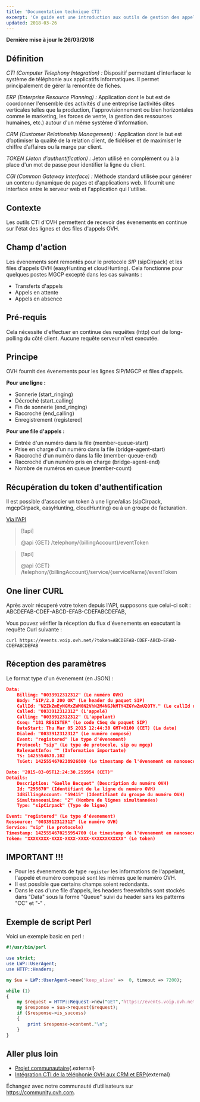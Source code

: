 ```yaml
---
title: 'Documentation technique CTI'
excerpt: 'Ce guide est une introduction aux outils de gestion des appels via les interfaces CRM et ERP les plus connus.'
updated: 2018-03-26
---
```


**Dernière mise à jour le 26/03/2018**

## Définition

*CTI (Computer Telephony Integration) :* Dispositif permettant d’interfacer le système de téléphonie aux applicatifs informatiques. Il permet principalement de gérer la remontée de fiches.

*ERP (Enterprise Resource Planning) :* Application dont le but est de coordonner l'ensemble des activités d'une entreprise (activités dites verticales telles que la production, l'approvisionnement ou bien horizontales comme le marketing, les forces de vente, la gestion des ressources humaines, etc.) autour d'un même système d'information. 

*CRM (Customer Relationship Management) :* Application dont le but est d’optimiser la qualité de la relation client, de fidéliser et de maximiser le chiffre d’affaires ou la marge par client.

*TOKEN (Jeton d'authentification) :* Jeton utilisé en complément ou à la place d'un mot de passe pour identifier la ligne du client.

*CGI (Common Gateway Interface) :*  Méthode standard utilisée pour générer un contenu dynamique de pages et d'applications web. Il fournit une interface entre le serveur web et l'application qui l'utilise.


## Contexte

Les outils CTI d'OVH permettent de recevoir des évenements en continue sur l'état des lignes et des files d'appels OVH.


## Champ d'action

Les évenements sont remontés pour le protocole *SIP* (sipCirpack) et les files d'appels OVH (easyHunting et cloudHunting). 
Cela fonctionne pour quelques postes MGCP excepté dans les cas suivants : 

- Transferts d'appels
- Appels en attente
- Appels en absence


## Pré-requis

Cela nécessite d'effectuer en continue des requêtes (http) curl de long-polling du côté client. Aucune requête serveur n'est executée.


## Principe

OVH fournit des évenements pour les lignes SIP/MGCP et files d'appels.

**Pour une ligne :**

- Sonnerie (start_ringing)
- Décroché (start_calling)
- Fin de sonnerie (end_ringing)
- Raccroché (end_calling)
- Enregistrement (registered)

**Pour une file d'appels :**

- Entrée d'un numéro dans la file (member-queue-start)
- Prise en charge d'un numéro dans la file (bridge-agent-start)
- Raccroché d'un numéro dans la file (member-queue-end)
- Raccroché d'un numéro pris en charge (bridge-agent-end)
- Nombre de numéros en queue (member-count)


## Récupération du token d'authentification

Il est possible d'associer un token à une ligne/alias (sipCirpack, mgcpCirpack, easyHunting, cloudHunting) ou à un groupe de facturation.

[Via l'API](https://api.ovh.com/console/#/telephony)

> [!api]
>
> @api {GET} /telephony/{billingAccount}/eventToken
> 

> [!api]
>
> @api {GET} /telephony/{billingAccount}/service/{serviceName}/eventToken
> 


## One liner CURL

Après avoir récuperé votre token depuis l'API, supposons que celui-ci soit : ABCDEFAB-CDEF-ABCD-EFAB-CDEFABCDEFAB,

Vous pouvez vérifier la réception du flux d'évenements en executant la requête Curl suivante : 

```curl
curl https://events.voip.ovh.net/?token=ABCDEFAB-CDEF-ABCD-EFAB-CDEFABCDEFAB
```

## Réception des paramètres

Le format type d'un évenement (en JSON) :

```json
Data: 
	Billing: "0033912312312" (Le numéro OVH)
	Body: "SIP/2.0 200 OK" (Le header du paquet SIP)
	CallId: "N2ZkZmEyNGMxZWM0N2VhN2M4NGJkMTY4ZGYwZmU2OTY." (Le callId de l'appel)
	Called: "0033912312312" (L'appelé)
	Calling: "0033912312312" (L'appelant)
	Cseq: "181 REGISTER" (Le code CSeq du paquet SIP)
	DateStart: Thu Mar 05 2015 12:44:30 GMT+0100 (CET) (La date)
	Dialed: "0033912312312" (Le numéro composé)
	Event: "registered" (Le type d'évenement)
	Protocol: "sip" (Le type de protocole, sip ou mgcp)
	RelevantInfo: "" (Information importante)
	Ts: 1425554670.102
	TsGet: 1425554670238926800 (Le timestamp de l'évenement en nanoseconde)

Date: "2015-03-05T12:24:30.255954 (CET)"
Details: 
	Description: "Gaelle Becquet" (Description du numéro OVH)
	Id: "295670" (Identifiant de la ligne du numéro OVH)
	IdBillingAccount: "59415" (Identifiant du groupe du numéro OVH)
	SimultaneousLine: "2" (Nombre de lignes simultannées)
	Type: "sipCirpack" (Type de ligne)

Event: "registered" (Le type d'évenement)
Ressource: "0033912312312" (Le numéro OVH)
Service: "sip" (Le protocole)
Timestamp: 1425554670255954700 (Le timestamp de l'évenement en nanoseconde)
Token: "XXXXXXXX-XXXX-XXXX-XXXX-XXXXXXXXXXXX" (Le token)
```


## IMPORTANT !!!

- Pour les évenements de type `register` les informations de l'appelant, l'appelé et numéro composé sont les mêmes que le numéro OVH.
- Il est possible que certains champs soient redondants.
- Dans le cas d'une file d'appels, les headers freeswitchs sont stockés dans "Data" sous la forme "Queue" suivi du header sans les patterns "CC" et "-" .


## Exemple de script Perl

Voici un exemple basic en perl :

```perl
#!/usr/bin/perl

use strict;
use LWP::UserAgent;
use HTTP::Headers;

my $ua = LWP::UserAgent->new('keep_alive' =>  0, timeout => 7200);

while (1)
{
    my $request = HTTP::Request->new("GET",'https://events.voip.ovh.net/?token=XXXXXXXX-XXXX-XXXX-XXXX-XXXXXXXXXXXX', HTTP::Headers->new(), "\n\n");
    my $response = $ua->request($request);
    if ($response->is_success)
    {
        print $response->content."\n";
    }
}
```


## Aller plus loin

- [Projet communautaire](/pages/telecom/voip/projet_communautaire_cti){.external}
- [Intégration CTI de la téléphonie OVH aux CRM et ERP](/pages/telecom/voip/cti_crm_erp_sugarcrm){external}

Échangez avec notre communauté d’utilisateurs sur <https://community.ovh.com>.
